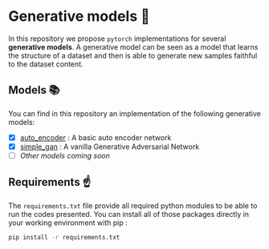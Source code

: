 # Generative models 🔮

In this repository we propose `pytorch` implementations for several **generative models**. A generative model can be seen as a model that learns the 
structure of a dataset and then is able to generate new samples faithful to the dataset content.

## Models 📚

You can find in this repository an implementation of the following generative models:

- [x] [auto_encoder](auto_encoder/) : A basic auto encoder network
- [x] [simple_gan](simple_gan/) : A vanilla Generative Adversarial Network
- [ ] *Other models coming soon*

## Requirements ☝️

The `requirements.txt` file provide all required python modules to be able to run the codes presented. You can install all of those packages directly in
your working environment with pip : 
```bash
pip install -r requirements.txt
```


